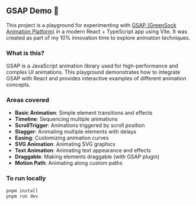 ## GSAP Demo 🎨

This project is a playground for experimenting with [GSAP (GreenSock Animation Platform)](https://greensock.com/gsap/) in a modern React + TypeScript app using Vite. It was created as part of my 10% innovation time to explore animation techniques.

### What is this?

GSAP is a JavaScript animation library used for high-performance and complex UI animations. This playground demonstrates how to integrate GSAP with React and provides interactive examples of different animation concepts.

### Areas covered

- **Basic Animation**: Simple element transitions and effects
- **Timeline**: Sequencing multiple animations
- **ScrollTrigger**: Animations triggered by scroll position
- **Stagger**: Animating multiple elements with delays
- **Easing**: Customizing animation curves
- **SVG Animation**: Animating SVG graphics
- **Text Animation**: Animating text appearance and effects
- **Draggable**: Making elements draggable (with GSAP plugin)
- **Motion Path**: Animating along custom paths

### To run locally

```bash
pnpm install
pnpm run dev
```
